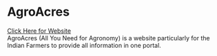 # AgroAcres
<a href="https://royishan.github.io/AgroAcres.github.io/index.html"> Click Here for Website</a>
<br>
AgroAcres (All You Need for Agronomy) is a website particularly for the Indian Farmers to provide all information in one portal.
